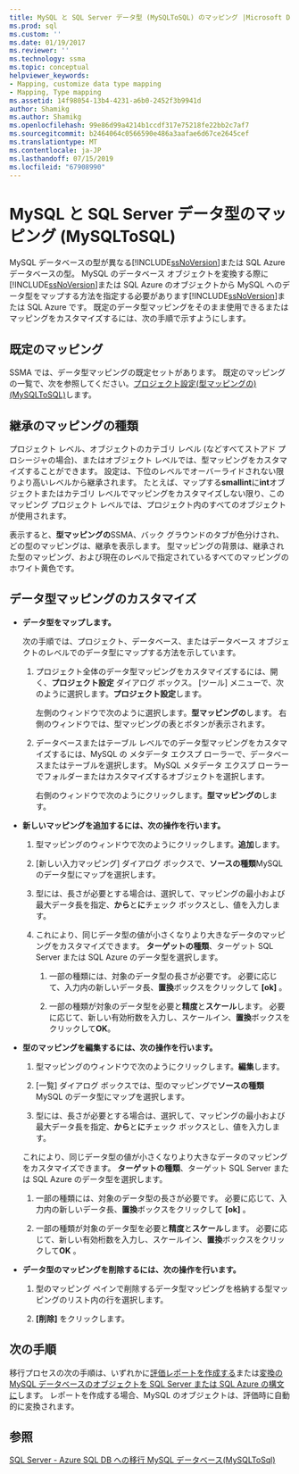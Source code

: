 ```yaml
---
title: MySQL と SQL Server データ型 (MySQLToSQL) のマッピング |Microsoft Docs
ms.prod: sql
ms.custom: ''
ms.date: 01/19/2017
ms.reviewer: ''
ms.technology: ssma
ms.topic: conceptual
helpviewer_keywords:
- Mapping, customize data type mapping
- Mapping, Type mapping
ms.assetid: 14f98054-13b4-4231-a6b0-2452f3b9941d
author: Shamikg
ms.author: Shamikg
ms.openlocfilehash: 99e86d99a4214b1ccdf317e75218fe22bb2c7af7
ms.sourcegitcommit: b2464064c0566590e486a3aafae6d67ce2645cef
ms.translationtype: MT
ms.contentlocale: ja-JP
ms.lasthandoff: 07/15/2019
ms.locfileid: "67908990"
---
```

# <a name="mapping-mysql-and-sql-server-data-types-mysqltosql"></a>MySQL と SQL Server データ型のマッピング (MySQLToSQL)
MySQL データベースの型が異なる[!INCLUDE[ssNoVersion](../../includes/ssnoversion-md.md)]または SQL Azure データベースの型。 MySQL のデータベース オブジェクトを変換する際に[!INCLUDE[ssNoVersion](../../includes/ssnoversion-md.md)]または SQL Azure のオブジェクトから MySQL へのデータ型をマップする方法を指定する必要があります[!INCLUDE[ssNoVersion](../../includes/ssnoversion-md.md)]または SQL Azure です。 既定のデータ型マッピングをそのまま使用できるまたはマッピングをカスタマイズするには、次の手順で示すようにします。  
  
## <a name="default-mappings"></a>既定のマッピング  
SSMA では、データ型マッピングの既定セットがあります。 既定のマッピングの一覧で、次を参照してください。[プロジェクト設定&#40;型マッピングの&#41; &#40;MySQLToSQL&#41;](../../ssma/mysql/project-settings-type-mapping-mysqltosql.md)します。  
  
## <a name="type-mapping-inheritance"></a>継承のマッピングの種類  
プロジェクト レベル、オブジェクトのカテゴリ レベル (などすべてストアド プロシージャの場合)、またはオブジェクト レベルでは、型マッピングをカスタマイズすることができます。 設定は、下位のレベルでオーバーライドされない限りより高いレベルから継承されます。 たとえば、マップする**smallint**に**int**オブジェクトまたはカテゴリ レベルでマッピングをカスタマイズしない限り、このマッピング プロジェクト レベルでは、プロジェクト内のすべてのオブジェクトが使用されます。  
  
表示すると、**型マッピングの**SSMA、バック グラウンドのタブが色分けされ、どの型のマッピングは、継承を表示します。 型マッピングの背景は、継承された型のマッピング、および現在のレベルで指定されているすべてのマッピングのホワイト黄色です。  
  
## <a name="customizing-data-type-mappings"></a>データ型マッピングのカスタマイズ  
  
-   **データ型をマップします。**  
  
    次の手順では、プロジェクト、データベース、またはデータベース オブジェクトのレベルでのデータ型にマップする方法を示しています。  
  
    1.  プロジェクト全体のデータ型マッピングをカスタマイズするには、開く、**プロジェクト設定** ダイアログ ボックス。 [ツール] メニューで、次のように選択します。**プロジェクト設定**します。  
  
        左側のウィンドウで次のように選択します。**型マッピングの**します。 右側のウィンドウでは、型マッピングの表とボタンが表示されます。  
  
    2.  データベースまたはテーブル レベルでのデータ型マッピングをカスタマイズするには、MySQL の メタデータ エクスプ ローラーで、データベースまたはテーブルを選択します。 MySQL メタデータ エクスプ ローラーでフォルダーまたはカスタマイズするオブジェクトを選択します。  
  
        右側のウィンドウで次のようにクリックします。**型マッピングの**します。  
  
-   **新しいマッピングを追加するには、次の操作を行います。**  
  
    1.  型マッピングのウィンドウで次のようにクリックします。**追加**します。  
  
    2.  [新しい入力マッピング] ダイアログ ボックスで、**ソースの種類**MySQL のデータ型にマップを選択します。  
  
    3.  型には、長さが必要とする場合は、選択して、マッピングの最小および最大データ長を指定、**から**と**に**チェック ボックスとし、値を入力します。  
  
    4.  これにより、同じデータ型の値が小さくなりより大きなデータのマッピングをカスタマイズできます。 **ターゲットの種類**、ターゲット SQL Server または SQL Azure のデータ型を選択します。  
  
        1.  一部の種類には、対象のデータ型の長さが必要です。 必要に応じて、入力内の新しいデータ長、**置換**ボックスをクリックして **[ok]** 。  
  
        2.  一部の種類が対象のデータ型を必要と**精度**と**スケール**します。 必要に応じて、新しい有効桁数を入力し、スケールイン、**置換**ボックスをクリックして**OK**。  
  
-   **型のマッピングを編集するには、次の操作を行います。**  
  
    1.  型マッピングのウィンドウで次のようにクリックします。**編集**します。  
  
    2.  [一覧] ダイアログ ボックスでは、型のマッピングで**ソースの種類**MySQL のデータ型にマップを選択します。  
  
    3.  型には、長さが必要とする場合は、選択して、マッピングの最小および最大データ長を指定、**から**と**に**チェック ボックスとし、値を入力します。  
  
    これにより、同じデータ型の値が小さくなりより大きなデータのマッピングをカスタマイズできます。 **ターゲットの種類**、ターゲット SQL Server または SQL Azure のデータ型を選択します。  
  
    1.  一部の種類には、対象のデータ型の長さが必要です。 必要に応じて、入力内の新しいデータ長、**置換**ボックスをクリックして **[ok]** 。  
  
    2.  一部の種類が対象のデータ型を必要と**精度**と**スケール**します。 必要に応じて、新しい有効桁数を入力し、スケールイン、**置換**ボックスをクリックして**OK** 。  
  
-   **データ型のマッピングを削除するには、次の操作を行います。**  
  
    1.  型のマッピング ペインで削除するデータ型マッピングを格納する型マッピングのリスト内の行を選択します。  
  
    2.  **[削除]** をクリックします。  
  
## <a name="next-step"></a>次の手順  
移行プロセスの次の手順は、いずれかに[評価レポートを作成する](assessing-mysql-databases-for-conversion-mysqltosql.md)または[変換の MySQL データベースのオブジェクトを SQL Server または SQL Azure の構文に](converting-mysql-databases-mysqltosql.md)します。 レポートを作成する場合、MySQL のオブジェクトは、評価時に自動的に変換されます。  
  
## <a name="see-also"></a>参照  
[SQL Server - Azure SQL DB への移行 MySQL データベース&#40;MySQLToSql&#41;](../../ssma/mysql/migrating-mysql-databases-to-sql-server-azure-sql-db-mysqltosql.md)  
  
